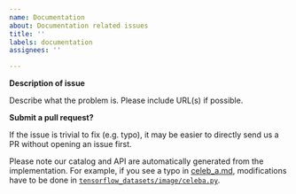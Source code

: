 ```yaml
---
name: Documentation
about: Documentation related issues
title: ''
labels: documentation
assignees: ''

---
```


**Description of issue**

Describe what the problem is. Please include URL(s) if possible.

**Submit a pull request?**

If the issue is trivial to fix (e.g. typo), it may be easier to directly send us a PR without opening an issue first.

Please note our catalog and API are automatically generated from the implementation. For example, if you see a typo in [celeb_a.md](https://www.tensorflow.org/datasets/catalog/celeb_a), modifications have to be done in [`tensorflow_datasets/image/celeba.py`](https://github.com/tensorflow/datasets/blob/master/tensorflow_datasets/image/celeba.py).
